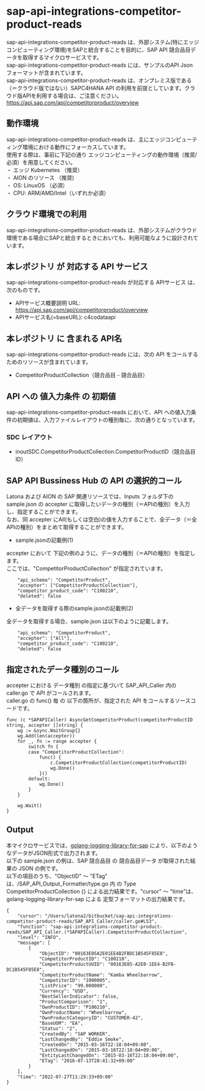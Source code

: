 # sap-api-integrations-competitor-product-reads  
sap-api-integrations-competitor-product-reads は、外部システム(特にエッジコンピューティング環境)をSAPと統合することを目的に、SAP API 競合品目データを取得するマイクロサービスです。  
sap-api-integrations-competitor-product-reads には、サンプルのAPI Json フォーマットが含まれています。  
sap-api-integrations-competitor-product-reads は、オンプレミス版である（＝クラウド版ではない）SAPC4HANA API の利用を前提としています。クラウド版APIを利用する場合は、ご注意ください。  
https://api.sap.com/api/competitorproduct/overview  

## 動作環境
sap-api-integrations-competitor-product-reads は、主にエッジコンピューティング環境における動作にフォーカスしています。   
使用する際は、事前に下記の通り エッジコンピューティングの動作環境（推奨/必須）を用意してください。   
・ エッジ Kubernetes （推奨）    
・ AION のリソース （推奨)    
・ OS: LinuxOS （必須）    
・ CPU: ARM/AMD/Intel（いずれか必須） 

## クラウド環境での利用  
sap-api-integrations-competitor-product-reads は、外部システムがクラウド環境である場合にSAPと統合するときにおいても、利用可能なように設計されています。  

## 本レポジトリ が 対応する API サービス
sap-api-integrations-competitor-product-reads が対応する APIサービス は、次のものです。

* APIサービス概要説明 URL: https://api.sap.com/api/competitorproduct/overview  
* APIサービス名(=baseURL): c4codataapi

## 本レポジトリ に 含まれる API名
sap-api-integrations-competitor-product-reads には、次の API をコールするためのリソースが含まれています。  

* CompetitorProductCollection（競合品目 - 競合品目）  

## API への 値入力条件 の 初期値
sap-api-integrations-competitor-product-reads において、API への値入力条件の初期値は、入力ファイルレイアウトの種別毎に、次の通りとなっています。  

### SDC レイアウト

* inoutSDC.CompetitorProductCollection.CompetitorProductID（競合品目ID）  


## SAP API Bussiness Hub の API の選択的コール

Latona および AION の SAP 関連リソースでは、Inputs フォルダ下の sample.json の accepter に取得したいデータの種別（＝APIの種別）を入力し、指定することができます。  
なお、同 accepter にAll(もしくは空白)の値を入力することで、全データ（＝全APIの種別）をまとめて取得することができます。  

* sample.jsonの記載例(1)  

accepter において 下記の例のように、データの種別（＝APIの種別）を指定します。  
ここでは、"CompetitorProductCollection" が指定されています。    
  
```
	"api_schema": "CompetitorProduct",
	"accepter": ["CompetitorProductCollection"],
	"competitor_product_code": "C100210",
	"deleted": false
```
  
* 全データを取得する際のsample.jsonの記載例(2)  

全データを取得する場合、sample.json は以下のように記載します。  

```
	"api_schema": "CompetitorProduct",
	"accepter": ["All"],
	"competitor_product_code": "C100210",
	"deleted": false
```

## 指定されたデータ種別のコール

accepter における データ種別 の指定に基づいて SAP_API_Caller 内の caller.go で API がコールされます。  
caller.go の func() 毎 の 以下の箇所が、指定された API をコールするソースコードです。  

```
func (c *SAPAPICaller) AsyncGetCompetitorProduct(competitorProductID string, accepter []string) {
	wg := &sync.WaitGroup{}
	wg.Add(len(accepter))
	for _, fn := range accepter {
		switch fn {
		case "CompetitorProductCollection":
			func() {
				c.CompetitorProductCollection(competitorProductID)
				wg.Done()
			}()
		default:
			wg.Done()
		}
	}

	wg.Wait()
}
```

## Output  
本マイクロサービスでは、[golang-logging-library-for-sap](https://github.com/latonaio/golang-logging-library-for-sap) により、以下のようなデータがJSON形式で出力されます。  
以下の sample.json の例は、SAP 競合品目 の 競合品目データ が取得された結果の JSON の例です。  
以下の項目のうち、"ObjectID" ～ "ETag" は、/SAP_API_Output_Formatter/type.go 内 の Type CompetitorProductCollection {} による出力結果です。"cursor" ～ "time"は、golang-logging-library-for-sap による 定型フォーマットの出力結果です。  

```
{
	"cursor": "/Users/latona2/bitbucket/sap-api-integrations-competitor-product-reads/SAP_API_Caller/caller.go#L53",
	"function": "sap-api-integrations-competitor-product-reads/SAP_API_Caller.(*SAPAPICaller).CompetitorProductCollection",
	"level": "INFO",
	"message": [
		{
			"ObjectID": "00163E05A2E01EE4B2FBDC1B545F85E8",
			"CompetitorProductID": "C100210",
			"CompetitorProductUUID": "00163E05-A2E0-1EE4-B2FB-DC1B545F85E8",
			"CompetitorProductName": "Kamba Wheelbarrow",
			"CompetitorID": "1000005",
			"ListPrice": "99.000000",
			"Currency": "USD",
			"BestSellerIndicator": false,
			"ProductComparison": "1",
			"OwnProductID": "P100210",
			"OwnProductName": "Wheelbarrow",
			"OwnProductCategoryID": "CUSTOMER-42",
			"BaseUOM": "EA",
			"Status": "2",
			"CreatedBy": "SAP WORKER",
			"LastChangedBy": "Eddie Smoke",
			"CreatedOn": "2015-03-16T22:18:04+09:00",
			"LastChangedOn": "2015-03-16T22:18:04+09:00",
			"EntityLastChangedOn": "2015-03-16T22:18:04+09:00",
			"ETag": "2016-07-13T20:41:32+09:00"
		}
	],
	"time": "2022-07-27T11:29:33+09:00"
}

```